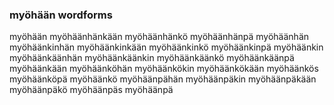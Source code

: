 
### myöhään wordforms

myöhään
myöhäänhänkään
myöhäänhänkö
myöhäänhänpä
myöhäänhän
myöhäänkinhän
myöhäänkinkään
myöhäänkinkö
myöhäänkinpä
myöhäänkin
myöhäänkäänhän
myöhäänkäänkin
myöhäänkäänkö
myöhäänkäänpä
myöhäänkään
myöhäänköhän
myöhäänkökin
myöhäänkökään
myöhäänkös
myöhäänköpä
myöhäänkö
myöhäänpähän
myöhäänpäkin
myöhäänpäkään
myöhäänpäkö
myöhäänpäs
myöhäänpä

